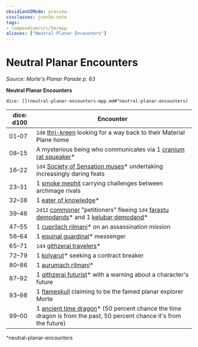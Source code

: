 ```yaml
---
obsidianUIMode: preview
cssclasses: json5e-note
tags:
- compendium/src/5e/mpp
aliases: ["Neutral Planar Encounters"]
---
```

# Neutral Planar Encounters
*Source: Morte's Planar Parade p. 63* 

**Neutral Planar Encounters**

`dice: [](neutral-planar-encounters-mpp.md#^neutral-planar-encounters)`

| dice: d100 | Encounter |
|------------|-----------|
| 01–07 | `1d6` [thri-kreen](/Systems/5e/bestiary/humanoid/thri-kreen.md) looking for a way back to their Material Plane home |
| 08–15 | A mysterious being who communicates via 1 [cranium rat squeaker](/Systems/5e/bestiary/aberration/cranium-rat-squeaker-mpp.md)* |
| 16–22 | `1d4` [Society of Sensation muses](/Systems/5e/bestiary/humanoid/society-of-sensation-muse-mpp.md)* undertaking increasingly daring feats |
| 23–31 | 1 [smoke mephit](/Systems/5e/bestiary/elemental/smoke-mephit.md) carrying challenges between archmage rivals |
| 32–38 | 1 [eater of knowledge](/Systems/5e/bestiary/aberration/eater-of-knowledge-mpp.md)* |
| 39–46 | `2d12` [commoner](/Systems/5e/bestiary/humanoid/commoner.md) "petitioners" fleeing `1d4` [farastu demodands](/Systems/5e/bestiary/fiend/farastu-demodand-mpp.md)* and 1 [kelubar demodand](/Systems/5e/bestiary/fiend/kelubar-demodand-mpp.md)* |
| 47–55 | 1 [cuprilach rilmani](/Systems/5e/bestiary/celestial/cuprilach-rilmani-mpp.md)* on an assassination mission |
| 56–64 | 1 [equinal guardinal](/Systems/5e/bestiary/celestial/equinal-guardinal-mpp.md)* messenger |
| 65–71 | `1d4` [githzerai travelers](/Systems/5e/bestiary/aberration/githzerai-traveler-mpp.md)* |
| 72–79 | 1 [kolyarut](/Systems/5e/bestiary/construct/kolyarut-mpp.md)* seeking a contract breaker |
| 80–86 | 1 [aurumach rilmani](/Systems/5e/bestiary/celestial/aurumach-rilmani-mpp.md)* |
| 87–92 | 1 [githzerai futurist](/Systems/5e/bestiary/aberration/githzerai-futurist-mpp.md)* with a warning about a character's future |
| 93–98 | 1 [flameskull](/Systems/5e/bestiary/undead/flameskull.md) claiming to be the famed planar explorer Morte |
| 99–00 | 1 [ancient time dragon](/Systems/5e/bestiary/dragon/ancient-time-dragon-mpp.md)* (50 percent chance the time dragon is from the past, 50 percent chance it's from the future) |
^neutral-planar-encounters